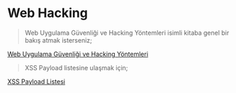 # Web Hacking

> Web Uygulama Güvenliği ve Hacking Yöntemleri isimli kitaba genel bir bakış atmak isterseniz;

[Web Uygulama Güvenliği ve Hacking Yöntemleri](https://github.com/erhansaygili/WebHacking/blob/master/web_uygulama_guvenligi_ve_hacking_yontemleri.pdf) 

> XSS Payload listesine ulaşmak için;

[XSS Payload Listesi](https://github.com/erhansaygili/WebHacking/blob/master/xss_payload_list.txt)
